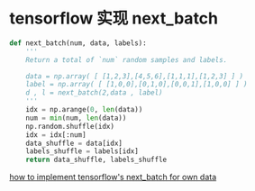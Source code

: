 # tensorflow 实现 next_batch

```python
def next_batch(num, data, labels):
    '''
    Return a total of `num` random samples and labels.

    data = np.array( [ [1,2,3],[4,5,6],[1,1,1],[1,2,3] ] )
    label = np.array( [ [1,0,0],[0,1,0],[0,0,1],[1,0,0] ] )
    d , l = next_batch(2,data , label)
    '''
    idx = np.arange(0, len(data))
    num = min(num, len(data))
    np.random.shuffle(idx)
    idx = idx[:num]
    data_shuffle = data[idx]
    labels_shuffle = labels[idx]
    return data_shuffle, labels_shuffle
```

[how to implement tensorflow's next_batch for own data](https://stackoverflow.com/a/40995666)